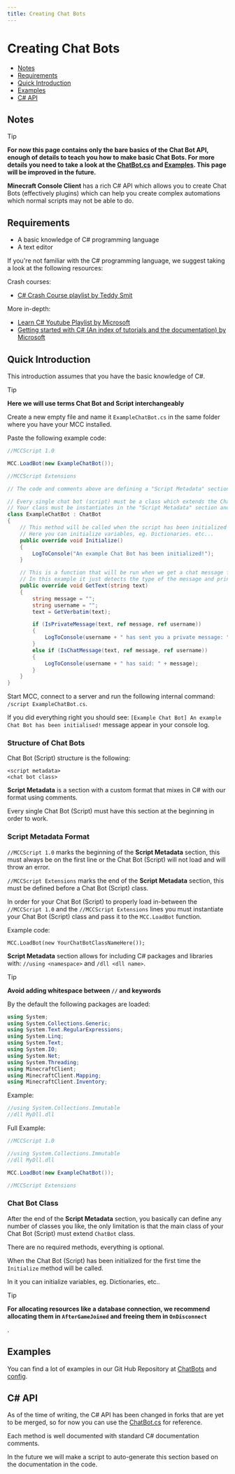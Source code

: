 ```yaml
---
title: Creating Chat Bots
---
```


# Creating Chat Bots

-   [Notes](#notes)
-   [Requirements](#requirements)
-   [Quick Introduction](#quick-introduction)
-   [Examples](#examples)
-   [C# API](#c#-api)

## Notes

<div class="custom-container tip"><p class="custom-container-title">Tip</p>

**For now this page contains only the bare basics of the Chat Bot API, enough of details to teach you how to make basic Chat Bots. For more details you need to take a look at the [ChatBot.cs](https://github.com/MCCTeam/Minecraft-Console-Client/blob/master/MinecraftClient/Scripting/ChatBot.cs) and [Examples](#examples). This page will be improved in the future.**

</div>

**Minecraft Console Client** has a rich C# API which allows you to create Chat Bots (effectively plugins) which can help you create complex automations which normal scripts may not be able to do.

## Requirements

-   A basic knowledge of C# programming language
-   A text editor

If you're not familiar with the C# programming language, we suggest taking a look at the following resources:

Crash courses:

-   [C# Crash Course playlist by Teddy Smit](https://www.youtube.com/watch?v=67oWw9TanOk&list=PL82C6-O4XrHfoN_Y4MwGvJz5BntiL0z0D)

More in-depth:

-   [Learn C# Youtube Playlist by Microsoft](https://www.youtube.com/playlist?list=PLdo4fOcmZ0oVxKLQCHpiUWun7vlJJvUiN)
-   [Getting started with C# (An index of tutorials and the documentation) by Microsoft](https://docs.microsoft.com/en-us/dotnet/csharp/)

## Quick Introduction

This introduction assumes that you have the basic knowledge of C#.

<div class="custom-container tip"><p class="custom-container-title">Tip</p>

**Here we will use terms Chat Bot and Script interchangeably**

</div>

Create a new empty file and name it `ExampleChatBot.cs` in the same folder where you have your MCC installed.

Paste the following example code:

```csharp
//MCCScript 1.0

MCC.LoadBot(new ExampleChatBot());

//MCCScript Extensions

// The code and comments above are defining a "Script Metadata" section

// Every single chat bot (script) must be a class which extends the ChatBot class.
// Your class must be instantiates in the "Script Metadata" section and passed to MCC.LoadBot function.
class ExampleChatBot : ChatBot
{
    // This method will be called when the script has been initialized for the first time, it's called only once
    // Here you can initialize variables, eg. Dictionaries. etc...
	public override void Initialize()
	{
		LogToConsole("An example Chat Bot has been initialized!");
	}

    // This is a function that will be run when we get a chat message from a server
    // In this example it just detects the type of the message and prints it out
	public override void GetText(string text)
	{
		string message = "";
		string username = "";
		text = GetVerbatim(text);

		if (IsPrivateMessage(text, ref message, ref username))
		{
			LogToConsole(username + " has sent you a private message: " + message);
		}
		else if (IsChatMessage(text, ref message, ref username))
		{
			LogToConsole(username + " has said: " + message);
		}
	}
}
```

Start MCC, connect to a server and run the following internal command: `/script ExampleChatBot.cs`.

If you did everything right you should see: `[Example Chat Bot] An example Chat Bot has been initialised!` message appear in your console log.

### Structure of Chat Bots

Chat Bot (Script) structure is the following:

```
<script metadata>
<chat bot class>
```

**Script Metadata** is a section with a custom format that mixes in C# with our format using comments.

Every single Chat Bot (Script) must have this section at the beginning in order to work.

### Script Metadata Format

`//MCCScript 1.0` marks the beginning of the **Script Metadata** section, this must always be on the first line or the Chat Bot (Script) will not load and will throw an error.

`//MCCScript Extensions` marks the end of the **Script Metadata** section, this must be defined before a Chat Bot (Script) class.

In order for your Chat Bot (Script) to properly load in-between the `//MCCScript 1.0` and the `//MCCScript Extensions` lines you must instantiate your Chat Bot (Script) class and pass it to the `MCC.LoadBot` function.

Example code:

```
MCC.LoadBot(new YourChatBotClassNameHere());
```

**Script Metadata** section allows for including C# packages and libraries with: `//using <namespace>` and `/dll <dll name>`.

<div class="custom-container tip"><p class="custom-container-title">Tip</p>

**Avoid adding whitespace between `//` and keywords**

</div>

By the default the following packages are loaded:

```csharp
using System;
using System.Collections.Generic;
using System.Text.RegularExpressions;
using System.Linq;
using System.Text;
using System.IO;
using System.Net;
using System.Threading;
using MinecraftClient;
using MinecraftClient.Mapping;
using MinecraftClient.Inventory;
```

Example:

```csharp
//using System.Collections.Immutable
//dll MyDll.dll
```

Full Example:

```csharp
//MCCScript 1.0

//using System.Collections.Immutable
//dll MyDll.dll

MCC.LoadBot(new ExampleChatBot());

//MCCScript Extensions
```

### Chat Bot Class

After the end of the **Script Metadata** section, you basically can define any number of classes you like, the only limitation is that the main class of your Chat Bot (Script) must extend `ChatBot` class.

There are no required methods, everything is optional.

When the Chat Bot (Script) has been initialized for the first time the `Initialize` method will be called.

In it you can initialize variables, eg. Dictionaries, etc..

<div class="custom-container tip"><p class="custom-container-title">Tip</p>

**For allocating resources like a database connection, we recommend allocating them in `AfterGameJoined` and freeing them in `OnDisconnect`**

</div>.

## Examples

You can find a lot of examples in our Git Hub Repository at [ChatBots](https://github.com/MCCTeam/Minecraft-Console-Client/tree/master/MinecraftClient/ChatBots) and [config](https://github.com/MCCTeam/Minecraft-Console-Client/tree/master/MinecraftClient/config).

## C# API

As of the time of writing, the C# API has been changed in forks that are yet to be merged, so for now you can use the [ChatBot.cs](https://github.com/MCCTeam/Minecraft-Console-Client/blob/master/MinecraftClient/Scripting/ChatBot.cs) for reference.

Each method is well documented with standard C# documentation comments.

In the future we will make a script to auto-generate this section based on the documentation in the code.
